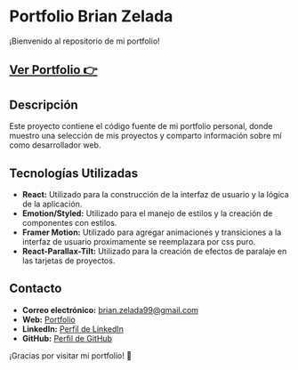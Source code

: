 # Portfolio Brian Zelada

¡Bienvenido al repositorio de mi portfolio!

## [Ver Portfolio 👉](https://brianzelada.vercel.app/)

## Descripción

Este proyecto contiene el código fuente de mi portfolio personal, donde muestro una selección de mis proyectos y comparto información sobre mí como desarrollador web.

## Tecnologías Utilizadas

- **React:** Utilizado para la construcción de la interfaz de usuario y la lógica de la aplicación.
- **Emotion/Styled:** Utilizado para el manejo de estilos y la creación de componentes con estilos.
- **Framer Motion:** Utilizado para agregar animaciones y transiciones a la interfaz de usuario proximamente se reemplazara por css puro.
- **React-Parallax-Tilt:** Utilizado para la creación de efectos de paralaje en las tarjetas de proyectos.

## Contacto

- **Correo electrónico:** brian.zelada99@gmail.com
- **Web:** [Portfolio](https://brianzelada.vercel.app/)
- **LinkedIn:** [Perfil de LinkedIn](https://www.linkedin.com/in/brianzelada/)
- **GitHub:** [Perfil de GitHub](https://github.com/ZBrian99)

¡Gracias por visitar mi portfolio! 🚀
